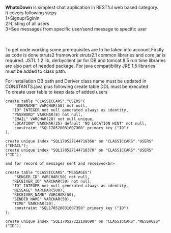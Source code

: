 <b>WhatsDown</b> is simplest chat application in RESTful web based category.<br> It covers following steps<br> 
1>Signup/Sginin<br> 
2>Listing of all users  <br>
3>See messages from specific user/send message to specific user<br> 

<br> 
<br> 
To get code working some prerequisites are to be taken into account.Firstly as code is done struts2 framework struts2.1 common libraries
and core jar is required. JSTL 1.2 lib, derbyclient jar for DB and tomcat 8.5 run time libraries are also part of needed package. For java 
compatibility JRE 1.5 libraries must be added to class path.<br>

For installation DB path and Deriver class name must be updated in CONSTANTS.java plus following create table DDL must be executed<br>
To create user table to keep data of added users <br>

    create table "CLASSICCARS"."USERS"( 
        "USERNAME" VARCHAR(50) not null,
       "ID" INTEGER not null generated always as identity,
       "PASSWORD" VARCHAR(8) not null,
       "EMAIL" VARCHAR(20) not null unique,
       "LOCATION" VARCHAR(25) default 'NO LOCATION HINT' not null,
        constraint "SQL170520031007300" primary key ("ID")
    );

    create unique index "SQL170527144718360" on "CLASSICCARS"."USERS"("EMAIL");
    create unique index "SQL170527144718370" on "CLASSICCARS"."USERS"("ID");
    
    and for record of messages sent and received<br>
    
    create table "CLASSICCARS"."MESSAGES"(
        "SENGER_ID" VARCHAR(50) not null,
       "RECEIVER_ID" VARCHAR(50) not null,
       "ID" INTEGER not null generated always as identity,
       "MESSAGE" VARCHAR(500),
       "RECEIVER_NAME" VARCHAR(50),
       "SENDER_NAME" VARCHAR(50),
       "TIME" VARCHAR(50),
        constraint "SQL170520031007350" primary key ("ID")
    );

    create unique index "SQL170527222108690" on "CLASSICCARS"."MESSAGES"("ID");
    
    
    
